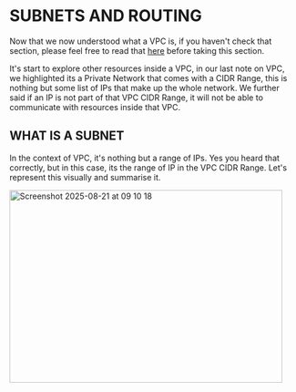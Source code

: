# SUBNETS AND ROUTING
Now that we now understood what a VPC is, if you haven't check that section, please feel free to read
that [here](https://github.com/coredataengineers/CDE-BOOTCAMP/blob/main/09_aws_cloud/03-Virtual-Private-Cloud(VPC)/01-VPC-Overview.md) 
before taking this section.

It's start to explore other resources inside a VPC, in our last note on VPC, we highlighted its a Private Network
that comes with a CIDR Range, this is nothing but some list of IPs that make up the whole network. We
further said if an IP is not part of that VPC CIDR Range, it will not be able to communicate with 
resources inside that VPC.

## WHAT IS A SUBNET
In the context of VPC, it's nothing but a range of IPs. Yes you heard that correctly, but in this case, its
the range of IP in the VPC CIDR Range. Let's represent this visually and summarise it.

<img width="479" height="338" alt="Screenshot 2025-08-21 at 09 10 18" src="https://github.com/user-attachments/assets/c612ad95-7494-4a13-9012-dcdc230ee303" />

